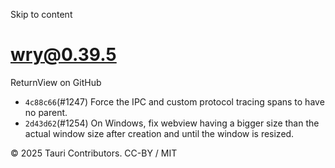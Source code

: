 Skip to content
# wry@0.39.5
ReturnView on GitHub
  * `4c88c66`(#1247) Force the IPC and custom protocol tracing spans to have no parent.
  * `2d43d62`(#1254) On Windows, fix webview having a bigger size than the actual window size after creation and until the window is resized.


© 2025 Tauri Contributors. CC-BY / MIT
